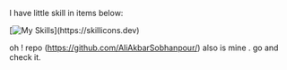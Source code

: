 I have little skill in items below: <br>

[![My Skills](https://skillicons.dev/icons?i=python,django,docker,git,fastapi,postgres,postman,js,html,css,)](https://skillicons.dev)



oh ! repo (https://github.com/AliAkbarSobhanpour/) also is mine . go and check it.
